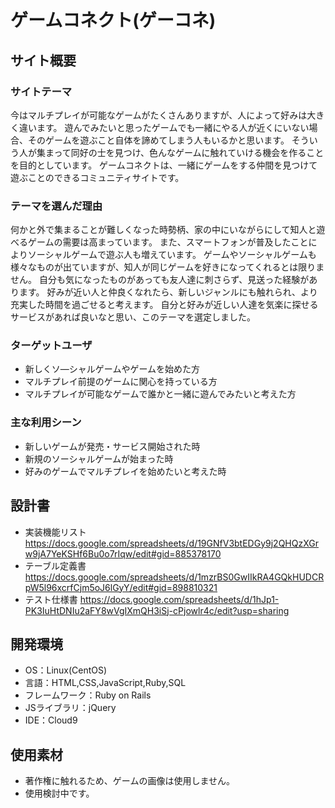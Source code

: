 #  ゲームコネクト(ゲーコネ)

## サイト概要

### サイトテーマ
今はマルチプレイが可能なゲームがたくさんありますが、人によって好みは大きく違います。
遊んでみたいと思ったゲームでも一緒にやる人が近くにいない場合、そのゲームを遊ぶこと自体を諦めてしまう人もいるかと思います。
そういう人が集まって同好の士を見つけ、色んなゲームに触れていける機会を作ることを目的としています。
ゲームコネクトは、一緒にゲームをする仲間を見つけて遊ぶことのできるコミュニティサイトです。

### テーマを選んだ理由
何かと外で集まることが難しくなった時勢柄、家の中にいながらにして知人と遊べるゲームの需要は高まっています。
また、スマートフォンが普及したことによりソーシャルゲームで遊ぶ人も増えています。
ゲームやソーシャルゲームも様々なものが出ていますが、知人が同じゲームを好きになってくれるとは限りません。
自分も気になったものがあっても友人達に刺さらず、見送った経験があります。
好みが近い人と仲良くなれたら、新しいジャンルにも触れられ、より充実した時間を過ごせると考えます。
自分と好みが近しい人達を気楽に探せるサービスがあれば良いなと思い、このテーマを選定しました。

### ターゲットユーザ
- 新しくソ—シャルゲームやゲームを始めた方
- マルチプレイ前提のゲームに関心を持っている方
- マルチプレイが可能なゲームで誰かと一緒に遊んでみたいと考えた方

### 主な利用シーン
- 新しいゲームが発売・サービス開始された時
- 新規のソーシャルゲームが始まった時
- 好みのゲームでマルチプレイを始めたいと考えた時

## 設計書
- 実装機能リスト https://docs.google.com/spreadsheets/d/19GNfV3btEDGy9j2QHQzXGrw9jA7YeKSHf6Bu0o7rIqw/edit#gid=885378170
- テーブル定義書 https://docs.google.com/spreadsheets/d/1mzrBS0GwIIkRA4GQkHUDCRpW5l96xcrfCjm5oJ6lGyY/edit#gid=898810321
- テスト仕様書   https://docs.google.com/spreadsheets/d/1hJp1-PK3IuHtDNIu2aFY8wVgIXmQH3iSj-cPjowlr4c/edit?usp=sharing

## 開発環境
- OS：Linux(CentOS)
- 言語：HTML,CSS,JavaScript,Ruby,SQL
- フレームワーク：Ruby on Rails
- JSライブラリ：jQuery
- IDE：Cloud9

## 使用素材
- 著作権に触れるため、ゲームの画像は使用しません。
- 使用検討中です。